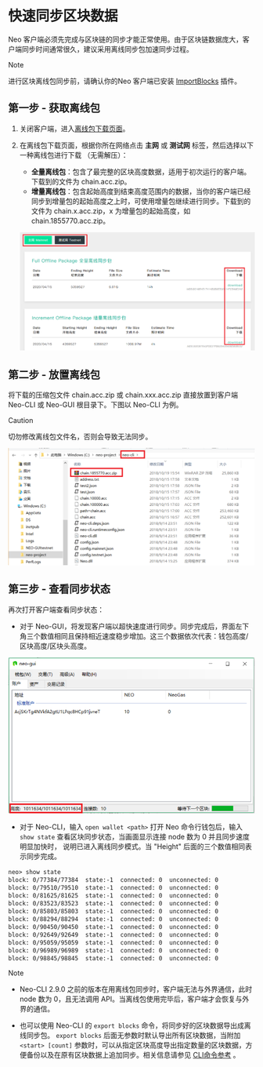 # 快速同步区块数据

Neo 客户端必须先完成与区块链的同步才能正常使用。由于区块链数据庞大，客户端同步时间通常很久，建议采用离线同步包加速同步过程。

> [!Note]
>
> 进行区块离线包同步前，请确认你的Neo 客户端已安装 [ImportBlocks](https://github.com/neo-project/neo-plugins/releases/download/v2.10.3/ImportBlocks.zip) 插件。
>

## 第一步 - 获取离线包

1. 关闭客户端，进入[离线包下载页面](https://sync.ngd.network/)。

2. 在离线包下载页面，根据你所在网络点击 **主网** 或 **测试网** 标签，然后选择以下一种离线包进行下载 （无需解压）：

   - **全量离线包**：包含了最完整的区块高度数据，适用于初次运行的客户端。下载到的文件为 chain.acc.zip。
   - **增量离线包**：包含起始高度到结束高度范围内的数据，当你的客户端已经同步到增量包的起始高度之上时，可使用增量包继续进行同步。下载到的文件为 chain.x.acc.zip，x 为增量包的起始高度，如 chain.1855770.acc.zip。

   ![](../assets/syncblocks_2.png)

## 第二步 - 放置离线包

将下载的压缩包文件 chain.acc.zip 或 chain.xxx.acc.zip 直接放置到客户端 Neo-CLI 或 Neo-GUI 根目录下。下图以 Neo-CLI 为例。

> [!Caution]
>
> 切勿修改离线包文件名，否则会导致无法同步。 

![](../assets/syncblocks_3.png)

## 第三步 - 查看同步状态

再次打开客户端查看同步状态：

- 对于 Neo-GUI，将发现客户端以超快速度进行同步。同步完成后，界面左下角三个数值相同且保持相近速度稳步增加。这三个数据依次代表：钱包高度/区块高度/区块头高度。

![](../node/assets/gui_1.png)

- 对于 Neo-CLI，输入 `open wallet <path>` 打开 Neo 命令行钱包后，输入 `show state` 查看区块同步状态，当画面显示连接 node 数为 0 并且同步速度明显加快时， 说明已进入离线同步模式。当 "Height" 后面的三个数值相同表示同步完成。

```shell
neo> show state
block: 0/77384/77384  state:-1  connected: 0  unconnected: 0
block: 0/79510/79510  state:-1  connected: 0  unconnected: 0
block: 0/81625/81625  state:-1  connected: 0  unconnected: 0
block: 0/83523/83523  state:-1  connected: 0  unconnected: 0
block: 0/85803/85803  state:-1  connected: 0  unconnected: 0
block: 0/88294/88294  state:-1  connected: 0  unconnected: 0
block: 0/90450/90450  state:-1  connected: 0  unconnected: 0
block: 0/92649/92649  state:-1  connected: 0  unconnected: 0
block: 0/95059/95059  state:-1  connected: 0  unconnected: 0
block: 0/96989/96989  state:-1  connected: 0  unconnected: 0
block: 0/98845/98845  state:-1  connected: 0  unconnected: 0
```

> [!Note]
>
> - Neo-CLI 2.9.0 之前的版本在用离线包同步时，客户端无法与外界通信，此时 node 数为 0，且无法调用 API。当离线包使用完毕后，客户端才会恢复与外界的通信。
>
> - 也可以使用 Neo-CLI 的 `export blocks` 命令，将同步好的区块数据导出成离线同步包。 `export blocks` 后面无参数时默认导出所有区块数据，当附加 `<start> [count]` 参数时，可以从指定区块高度导出指定数量的区块数据，方便备份以及在原有区块数据上追加同步。相关信息请参见 [CLI命令参考](cli/cli.md) 。
